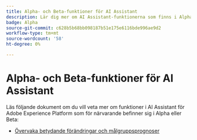 ```yaml
---
title: Alpha- och Beta-funktioner för AI Assistant
description: Lär dig mer om AI Assistant-funktionerna som finns i Alpha- eller Beta-stadier.
badge: Alpha
source-git-commit: c628b5b68bb098187b51e175e6116bde996ae9d2
workflow-type: tm+mt
source-wordcount: '58'
ht-degree: 0%

---
```


# Alpha- och Beta-funktioner för AI Assistant

Läs följande dokument om du vill veta mer om funktioner i AI Assistant för Adobe Experience Platform som för närvarande befinner sig i Alpha eller Beta:

* [Övervaka betydande förändringar och målgruppsprognoser](./audience-forecasting.md)